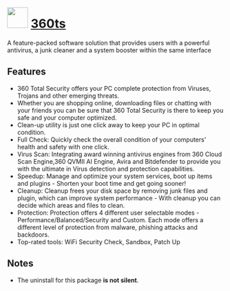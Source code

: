 ﻿# <img src="https://cdn.rawgit.com/chocolatey/chocolatey-coreteampackages/b92d42be38598e16e7e526b3b8b43c3220439cd4/icons/360ts.png" width="48" height="48"/> [360ts](https://chocolatey.org/packages/360ts)


A feature-packed software solution that provides users with a powerful antivirus, a junk cleaner and a system booster within the same interface

## Features

- 360 Total Security offers your PC complete protection from Viruses, Trojans and other emerging threats.
- Whether you are shopping online, downloading files or chatting with your friends you can be sure that 360 Total Security is there to keep you safe and your computer optimized.
- Clean-up utility is just one click away to keep your PC in optimal condition.
- Full Check: Quickly check the overall condition of your computers' health and safety with one click.
- Virus Scan: Integrating award winning antivirus engines from 360 Cloud Scan Engine,360 QVMII AI Engine, Avira and Bitdefender to provide you with the ultimate in Virus detection and protection capabilities.
- Speedup: Manage and optimize your system services, boot up items and plugins - Shorten your boot time and get going sooner!
- Cleanup: Cleanup frees your disk space by removing junk files and plugin, which can improve system performance - With cleanup you can decide which areas and files to clean.
- Protection: Protection offers 4 different user selectable modes - Performance/Balanced/Security and Custom. Each mode offers a different level of protection from malware, phishing attacks and backdoors.
- Top-rated tools:  WiFi Security Check,  Sandbox,  Patch Up

## Notes

- The uninstall for this package **is not silent**.
